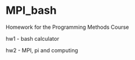 # MPI_bash
Homework for the Programming Methods Course 

hw1 - bash calculator

hw2 - MPI, pi and computing
